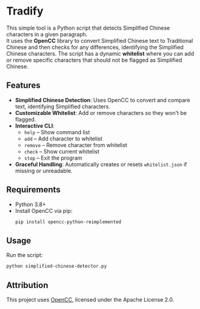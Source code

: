 # Tradify

This simple tool is a Python script that detects Simplified Chinese characters in a given paragraph.  
It uses the **OpenCC** library to convert Simplified Chinese text to Traditional Chinese and then checks for any differences, identifying the Simplified Chinese characters. The script has a dynamic **whitelist** where you can add or remove specific characters that should not be flagged as Simplified Chinese.

## Features
- **Simplified Chinese Detection**: Uses OpenCC to convert and compare text, identifying Simplified characters.
- **Customizable Whitelist**: Add or remove characters so they won't be flagged.
- **Interactive CLI**:
  - `help` – Show command list  
  - `add` – Add character to whitelist  
  - `remove` – Remove character from whitelist  
  - `check` – Show current whitelist  
  - `stop` – Exit the program
- **Graceful Handling**: Automatically creates or resets `whitelist.json` if missing or unreadable.

## Requirements
- Python 3.8+
- Install OpenCC via pip:
  ```bash
  pip install opencc-python-reimplemented
  ```

## Usage
Run the script:
```bash
python simplified-chinese-detector.py
```
## Attribution
This project uses [OpenCC](https://github.com/BYVoid/OpenCC), licensed under the Apache License 2.0.
